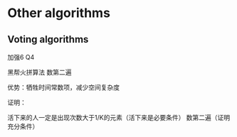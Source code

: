 <extoc></extoc>

# Other algorithms

## Voting algorithms

加强6 Q4

黑帮火拼算法
数第二遍

优势：牺牲时间常数项，减少空间复杂度

证明：

活下来的人一定是出现次数大于1/K的元素（活下来是必要条件）
数第二遍（证明充分条件）